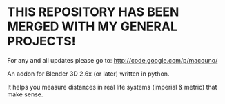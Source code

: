 # **THIS REPOSITORY HAS BEEN MERGED WITH MY GENERAL PROJECTS!** #

For any and all updates please go to: http://code.google.com/p/macouno/


An addon for Blender 3D 2.6x (or later) written in python.

It helps you measure distances in real life systems (imperial & metric) that make sense.